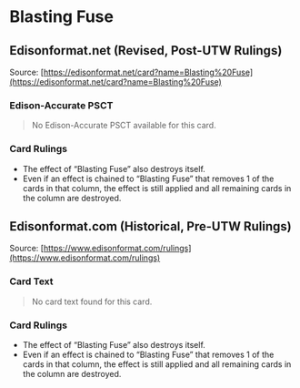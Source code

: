# Blasting Fuse

## Edisonformat.net (Revised, Post-UTW Rulings)

Source: [https://edisonformat.net/card?name=Blasting%20Fuse](https://edisonformat.net/card?name=Blasting%20Fuse)

### Edison-Accurate PSCT

> No Edison-Accurate PSCT available for this card.

### Card Rulings

*   The effect of “Blasting Fuse” also destroys itself.
*   Even if an effect is chained to “Blasting Fuse” that removes 1 of the cards in that column, the effect is still applied and all remaining cards in the column are destroyed.


## Edisonformat.com (Historical, Pre-UTW Rulings)

Source: [https://www.edisonformat.com/rulings](https://www.edisonformat.com/rulings)

### Card Text

> No card text found for this card.

### Card Rulings

*   The effect of “Blasting Fuse” also destroys itself.
*   Even if an effect is chained to “Blasting Fuse” that removes 1 of the cards in that column, the effect is still applied and all remaining cards in the column are destroyed.


